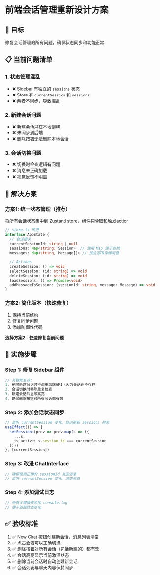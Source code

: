 # 前端会话管理重新设计方案

## 🎯 目标
修复会话管理的所有问题，确保状态同步和功能正常

## 📋 当前问题清单

### 1. 状态管理混乱
- ❌ Sidebar 有独立的 `sessions` 状态
- ❌ Store 有 `currentSession` 和 `sessions`
- ❌ 两者不同步，导致混乱

### 2. 新建会话问题
- ❌ 新建会话只在本地创建
- ❌ 未同步到后端
- ❌ 删除按钮无法删除本地会话

### 3. 会话切换问题
- ❌ 切换时检查逻辑有问题
- ❌ 消息未正确加载
- ❌ 视觉反馈不明显

## 🔧 解决方案

### 方案1: 统一状态管理（推荐）
将所有会话状态集中到 Zustand store，组件只读取和触发action

```typescript
// store.ts 改进
interface AppState {
  // 会话相关
  currentSessionId: string | null
  sessions: Map<string, Session>  // 使用 Map 便于查找
  messages: Map<string, Message[]> // 按会话ID存储消息
  
  // Actions
  createSession: () => void
  selectSession: (id: string) => void
  deleteSession: (id: string) => void
  loadSessions: () => Promise<void>
  addMessageToSession: (sessionId: string, message: Message) => void
}
```

### 方案2: 简化版本（快速修复）
1. 保持当前结构
2. 修复同步问题
3. 添加防御性代码

**选择方案2 - 快速修复当前问题**

## 📝 实施步骤

### Step 1: 修复 Sidebar 组件
```typescript
// 关键修复点:
1. 删除新建会话时不调用后端API（因为会话还不存在）
2. 会话切换时移除重复检查
3. 新建会话后立即高亮
4. 确保删除按钮对所有会话都有效
```

### Step 2: 添加会话状态同步
```typescript
// 监听 currentSession 变化，自动更新 sessions 列表
useEffect(() => {
  setSessions(prev => prev.map(s => ({
    ...s,
    is_active: s.session_id === currentSession
  })))
}, [currentSession])
```

### Step 3: 改进 ChatInterface
```typescript
// 确保使用正确的 sessionId 发送消息
// 监听 currentSession 变化，清空消息
```

### Step 4: 添加调试日志
```typescript
// 所有关键操作添加 console.log
// 便于追踪状态变化
```

## ✅ 验收标准

1. ✅ New Chat 按钮创建新会话，消息列表清空
2. ✅ 点击会话可以正确切换
3. ✅ 删除按钮对所有会话（包括新建的）都有效
4. ✅ 会话高亮显示当前激活状态
5. ✅ 删除当前会话时自动创建新会话
6. ✅ 会话列表与聊天内容保持同步

